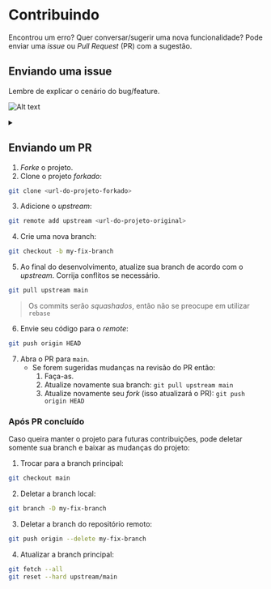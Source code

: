 # Contribuindo

Encontrou um erro? Quer conversar/sugerir uma nova funcionalidade? Pode enviar uma *issue* ou *Pull Request* (PR) com a sugestão.

## Enviando uma issue

Lembre de explicar o cenário do bug/feature.


![Alt text](https://g.gravizo.com/source/custom_mark21?https%3A%2F%2Fraw.githubusercontent.com%2Fnenitf%2Fcontributing%2Fmain%2FREADME.md)

<details> 
<summary></summary>
custom_mark21	
@startuml
start
:init;
-> test of color;
if (color?) is (<color:red>red) then
:print red;
else 
:print not red;
note right: no color
endif
partition End {
:end;
}
-> this is the endddd;
end
@enduml
custom_mark21
</details>

## Enviando um PR

1. *Forke* o projeto.
2. Clone o projeto *forkado*:
```sh
git clone <url-do-projeto-forkado>
```

3. Adicione o *upstream*:
```sh
git remote add upstream <url-do-projeto-original>
```

4. Crie uma nova branch:
```sh
git checkout -b my-fix-branch
```

5. Ao final do desenvolvimento, atualize sua branch de acordo com o *upstream*. Corrija conflitos se necessário.
```sh
git pull upstream main
```

> Os commits serão *squashados*, então não se preocupe em utilizar `rebase`

6. Envie seu código para o *remote*:
```sh
git push origin HEAD
```

7. Abra o PR para `main`.
    - Se forem sugeridas mudanças na revisão do PR então:
        1. Faça-as.
        2. Atualize novamente sua branch: ``git pull upstream main``
        3. Atualize novamente seu *fork* (isso atualizará o PR): ``git push origin HEAD``

### Após PR concluído

Caso queira manter o projeto para futuras contribuições, pode deletar somente sua branch e baixar as mudanças do projeto:

1. Trocar para a branch principal:
```sh
git checkout main
```

2. Deletar a branch local:
```sh
git branch -D my-fix-branch
```

3. Deletar a branch do repositório remoto:
```sh
git push origin --delete my-fix-branch
```

4. Atualizar a branch principal:
```sh
git fetch --all
git reset --hard upstream/main
```
